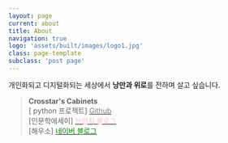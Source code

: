 ```yaml
---
layout: page
current: about
title: About
navigation: true
logo: 'assets/built/images/logo1.jpg'
class: page-template
subclass: 'post page'
---
```



개인화되고 디지털화되는 세상에서 **낭만과 위로**를 전하며 살고 싶습니다.

>**Crosstar's Cabinets**  
  [ python 프로젝트] [<span style="color:gray">Github</span>](https://github.com/crosstar1228)  
  [인문학에세이] [<span style="color:pink">브런치 블로그</span>](https://brunch.co.kr/@wptjd212)  
  [해우소]  [<span style="color:green">네이버 블로그</span>](https://blog.naver.com/wptjd212)

